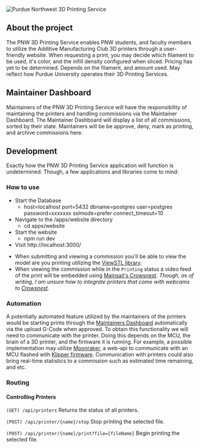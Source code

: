 ![Purdue Northwest 3D Printing Service](https://raw.githubusercontent.com/PNW-Additive-Manufacturing/PNW-3D-Printing-Service/main/assets/front_page.png)

## About the project
The PNW 3D Printing Service enables PNW students, and faculty members to utilize the Additive Manufacturing Club 3D printers through a user-friendly website. When requesting a print, you may decide which filament to be used, it's color, and the infill density configured when sliced. Pricing has yet to be determined. Depends on the filament, and amount used. May reflect how Purdue University operates their 3D Printing Services.

## Maintainer Dashboard
Maintainers of the PNW 3D Printing Service will have the responsibility of maintaining the printers and handling commissions via the Maintainer Dashboard. The Maintainer Dashboard will display a list of all commissions, sorted by their state. Maintainers will be be approve, deny, mark as printing, and archive commissions here.

## Development
Exactly how the PNW 3D Printing Service application will function is undetermined.
Though, a few applications and libraries come to mind:

### How to use
* Start the Database
  * host=localhost port=5432 dbname=postgres user=postgres password=xxxxxxx sslmode=prefer connect_timeout=10
* Navigate to the /apps/website directory
  * cd apps/website
* Start the website
  * npm run dev
* Visit http://localhost:3000/

- When submitting and viewing a commission you'll be able to view the model are you printing utilizing the [ViewSTL library](https://www.viewstl.com/plugin/).
- When viewing the commission while in the `Printing` status a video feed of the print will be embedded using [Mainsail's Crowsnest](https://github.com/mainsail-crew/crowsnest#documentation). *Though, as of writing, I am unsure how to integrate printers that come with webcams to [Crowsnest](https://github.com/mainsail-crew/crowsnest#documentation).*

### Automation
A potentially automated feature utilized by the maintainers of the printers would be starting prints through the [Maintainers Dashboard](#maintainer-dashboard) automatically via the upload G-Code when approved. To obtain this functionality we will need to communicate with the printer. Doing this depends on the MCU, the brain of a 3D printer, and the firmware it is running. For example, a possible implementation may utilize [Moonraker](https://github.com/Arksine/moonraker), a web-api to communicate with an MCU flashed with [Klipper firmware](https://github.com/Klipper3d/klipper). Communication with printers could also bring real-time statistics to a commission such as estimated time remaining, and etc.
### Routing

#### Controlling Printers

```(GET) /api/printers```
Returns the status of all printers.

```(POST) /api/printer/{name}/stop```
Stop printing the selected file.

```(POST) /api/printer/{name}/print?file={fileName}```
Begin printing the selected file.
